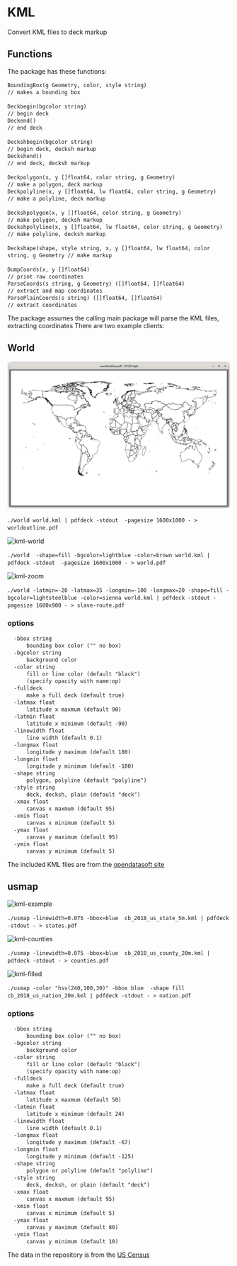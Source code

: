 # KML

Convert KML files to deck markup

## Functions

The package has these functions:
```
BoundingBox(g Geometry, color, style string)                                        // makes a bounding box

Deckbegin(bgcolor string)                                                           // begin deck
Deckend()                                                                           // end deck

Deckshbegin(bgcolor string)                                                         // begin deck, decksh markup
Deckshend()                                                                         // end deck, decksh markup

Deckpolygon(x, y []float64, color string, g Geometry)                               // make a polygon, deck markup
Deckpolyline(x, y []float64, lw float64, color string, g Geometry)                  // make a polyline, deck markup

Deckshpolygon(x, y []float64, color string, g Geometry)                             // make polygon, decksh markup
Deckshpolyline(x, y []float64, lw float64, color string, g Geometry)                // make polyline, decksh markup

Deckshape(shape, style string, x, y []float64, lw float64, color string, g Geometry // make markup 

DumpCoords(x, y []float64)                                                          // print raw coordinates
ParseCoords(s string, g Geometry) ([]float64, []float64)                            // extract and map coordinates
ParsePlainCoords(s string) ([]float64, []float64)                                   // extract coordinates
```

The package assumes the calling main package will parse the KML files, extracting coordinates
There are two example clients:

## World

![kml-world-outline](worldoutline.png)

```./world world.kml | pdfdeck -stdout  -pagesize 1600x1000 - > worldoutline.pdf```

![kml-world](world.png)

```./world  -shape=fill -bgcolor=lightblue -color=brown world.kml | pdfdeck -stdout  -pagesize 1600x1000 - > world.pdf```

![kml-zoom](slave-route.png)

```./world -latmin=-20 -latmax=35 -longmin=-100 -longmax=20 -shape=fill -bgcolor=lightsteelblue -color=sienna world.kml | pdfdeck -stdout -pagesize 1600x900 - > slave-route.pdf```

### options
```
  -bbox string
      bounding box color ("" no box)
  -bgcolor string
      background color
  -color string
      fill or line color (default "black")
      (specify opacity with name:op)
  -fulldeck
      make a full deck (default true)
  -latmax float
      latitude x maxmum (default 90)
  -latmin float
      latitude x minimum (default -90)
  -linewidth float
      line width (default 0.1)
  -longmax float
      longitude y maximum (default 180)
  -longmin float
      longitude y minimum (default -180)
  -shape string
      polygon, polyline (default "polyline")
  -style string
      deck, decksh, plain (default "deck")
  -xmax float
      canvas x maxmum (default 95)
  -xmin float
      canvas x minimum (default 5)
  -ymax float
      canvas y maximum (default 95)
  -ymin float
      canvas y minimum (default 5)

```

The included KML files are from the [opendatasoft site](https://public.opendatasoft.com/explore/dataset/world-administrative-boundaries/export/)

## usmap

![kml-example](us-states.png)

```./usmap -linewidth=0.075 -bbox=blue  cb_2018_us_state_5m.kml | pdfdeck -stdout - > states.pdf```

![kml-counties](us-counties.png)

```./usmap -linewidth=0.075 -bbox=blue  cb_2018_us_county_20m.kml | pdfdeck -stdout - > counties.pdf```

![kml-filled](filled.png)

```./usmap -color "hsv(240,100,30)" -bbox blue  -shape fill   cb_2018_us_nation_20m.kml | pdfdeck -stdout - > nation.pdf```

### options
```
  -bbox string
      bounding box color ("" no box)
  -bgcolor string
      background color
  -color string
      fill or line color (default "black")
      (specify opacity with name:op)
  -fulldeck
      make a full deck (default true)
  -latmax float
      latitude x maxmum (default 50)
  -latmin float
      latitude x minimum (default 24)
  -linewidth float
      line width (default 0.1)
  -longmax float
      longitude y maximum (default -67)
  -longmin float
      longitude y minimum (default -125)
  -shape string
      polygon or polyline (default "polyline")
  -style string
      deck, decksh, or plain (default "deck")
  -xmax float
      canvas x maxmum (default 95)
  -xmin float
      canvas x minimum (default 5)
  -ymax float
      canvas y maximum (default 80)
  -ymin float
      canvas y minimum (default 10)
```

The data in the repository is from the [US Census](https://www.census.gov/geographies/mapping-files/time-series/geo/kml-cartographic-boundary-files.html)


